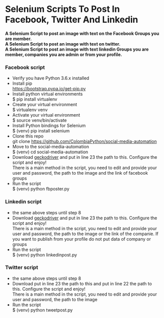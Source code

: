# **Selenium Scripts To Post In Facebook, Twitter And Linkedin** 

**A Selenium Script to post an image with text on the Facebook Groups you are member.**  
**A Selenium Script to post an image with text on twitter.**  
**A Selenium Script to post an image with text linkedin Groups you are member, companies you are admin or from your profile.**

### Facebook script
* Verify you have Python 3.6.x installed
* Install pip  
https://bootstrap.pypa.io/get-pip.py
* Install python virtual environments   
$ pip install virtualenv
* Create your virtual environment  
$ virtualenv venv
* Activate your virtual environment  
$ source venv/bin/activate
* Install Python bindings for Selenium  
$ (venv) pip install selenium
* Clone this repo  
git clone https://github.com/ColombiaPython/social-media-automation
* Move to the social-media-automation  
$ (venv) cd social-media-automation
* Download [geckodriver](https://github.com/mozilla/geckodriver/releases) and put in line 23 the path to this. Configure the script and enjoy!  
There is a main method in the script, you need to edit and provide your user and password, the path to the image and the link of facebook groups
* Run the script  
$ (venv) python fbposter.py

### Linkedin script
* the same above steps until step 8
* Download [geckodriver](https://github.com/mozilla/geckodriver/releases) and put in line 23 the path to this. Configure the script and enjoy!  
There is a main method in the script, you need to edit and provide your user and password, the path to the image or the link of the companie. If you want to publish from your profile do not put data of company or groups
* Run the script  
$ (venv) python linkedinpost.py  


### Twitter script
* the same above steps until step 8
* Download put in line 23 the path to this and put in line 22 the path to this. Configure the script and enjoy!  
There is a main method in the script, you need to edit and provide your user and password, the path to the image
* Run the script  
$ (venv) python tweetpost.py
